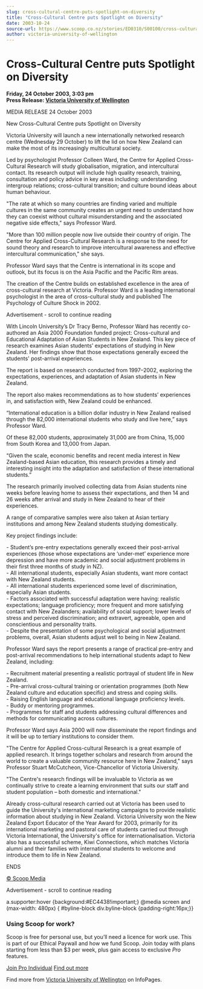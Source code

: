 ```yaml
---
slug: cross-cultural-centre-puts-spotlight-on-diversity
title: "Cross-Cultural Centre puts Spotlight on Diversity"
date: 2003-10-24
source-url: https://www.scoop.co.nz/stories/ED0310/S00100/cross-cultural-centre-puts-spotlight-on-diversity.htm
author: victoria-university-of-wellington
---
```

Cross-Cultural Centre puts Spotlight on Diversity
=================================================

**Friday, 24 October 2003, 3:03 pm**  
**Press Release: [Victoria University of Wellington](https://info.scoop.co.nz/Victoria_University_of_Wellington)**

MEDIA RELEASE 24 October 2003

New Cross-Cultural Centre puts Spotlight on Diversity

Victoria University will launch a new internationally networked research centre (Wednesday 29 October) to lift the lid on how New Zealand can make the most of its increasingly multicultural society.

Led by psychologist Professor Colleen Ward, the Centre for Applied Cross-Cultural Research will study globalisation, migration, and intercultural contact. Its research output will include high quality research, training, consultation and policy advice in key areas including: understanding intergroup relations; cross-cultural transition; and culture bound ideas about human behaviour.

"The rate at which so many countries are finding varied and multiple cultures in the same community creates an urgent need to understand how they can coexist without cultural misunderstanding and the associated negative side effects," says Professor Ward.

"More than 100 million people now live outside their country of origin. The Centre for Applied Cross-Cultural Research is a response to the need for sound theory and research to improve intercultural awareness and effective intercultural communication," she says.

Professor Ward says that the Centre is international in its scope and outlook, but its focus is on the Asia Pacific and the Pacific Rim areas.

The creation of the Centre builds on established excellence in the area of cross-cultural research at Victoria. Professor Ward is a leading international psychologist in the area of cross-cultural study and published The Psychology of Culture Shock in 2002.

Advertisement - scroll to continue reading





With Lincoln University’s Dr Tracy Berno, Professor Ward has recently co-authored an Asia 2000 Foundation funded project: Cross-cultural and Educational Adaptation of Asian Students in New Zealand. This key piece of research examines Asian students’ expectations of studying in New Zealand. Her findings show that those expectations generally exceed the students' post-arrival experiences.

The report is based on research conducted from 1997–2002, exploring the expectations, experiences, and adaptation of Asian students in New Zealand.

The report also makes recommendations as to how students’ experiences in, and satisfaction with, New Zealand could be enhanced.

“International education is a billion dollar industry in New Zealand realised through the 82,000 international students who study and live here,” says Professor Ward.

Of these 82,000 students, approximately 31,000 are from China, 15,000 from South Korea and 13,000 from Japan.

“Given the scale, economic benefits and recent media interest in New Zealand-based Asian education, this research provides a timely and interesting insight into the adaptation and satisfaction of these international students.”

The research primarily involved collecting data from Asian students nine weeks before leaving home to assess their expectations, and then 14 and 26 weeks after arrival and study in New Zealand to hear of their experiences.

A range of comparative samples were also taken at Asian tertiary institutions and among New Zealand students studying domestically.

Key project findings include:

\- Student’s pre-entry expectations generally exceed their post-arrival experiences (those whose expectations are ‘under-met’ experience more depression and have more academic and social adjustment problems in their first three months of study in NZ).  
\- All international students, especially Asian students, want more contact with New Zealand students.  
\- All international students experienced some level of discrimination, especially Asian students.  
\- Factors associated with successful adaptation were having: realistic expectations; language proficiency; more frequent and more satisfying contact with New Zealanders; availability of social support; lower levels of stress and perceived discrimination; and extravert, agreeable, open and conscientious and personality traits.  
\- Despite the presentation of some psychological and social adjustment problems, overall, Asian students adjust well to being in New Zealand.

Professor Ward says the report presents a range of practical pre-entry and post-arrival recommendations to help international students adapt to New Zealand, including:

\- Recruitment material presenting a realistic portrayal of student life in New Zealand.  
\- Pre-arrival cross-cultural training or orientation programmes (both New Zealand culture and education specific) and stress and coping skills.  
\- Raising English language and educational language proficiency levels.  
\- Buddy or mentoring programmes.  
\- Programmes for staff and students addressing cultural differences and methods for communicating across cultures.

Professor Ward says Asia 2000 will now disseminate the report findings and it will be up to tertiary institutions to consider them.

"The Centre for Applied Cross-cultural Research is a great example of applied research. It brings together scholars and research from around the world to create a valuable community resource here in New Zealand," says Professor Stuart McCutcheon, Vice-Chancellor of Victoria University.

"The Centre's research findings will be invaluable to Victoria as we continually strive to create a learning environment that suits our staff and student population – both domestic and international."

Already cross-cultural research carried out at Victoria has been used to guide the University's international marketing campaigns to provide realistic information about studying in New Zealand. Victoria University won the New Zealand Export Educator of the Year Award for 2003, primarily for its international marketing and pastoral care of students carried out through Victoria International, the University's office for internationalisation. Victoria also has a successful scheme, Kiwi Connections, which matches Victoria alumni and their families with international students to welcome and introduce them to life in New Zealand.

ENDS

[© Scoop Media](http://www.scoop.co.nz/about/terms.html)  

Advertisement - scroll to continue reading



a.supporter:hover {background:#EC4438!important;} @media screen and (max-width: 480px) { #byline-block div.byline-block {padding-right:16px;}}

### Using Scoop for work?

Scoop is free for personal use, but you’ll need a licence for work use. This is part of our Ethical Paywall and how we fund Scoop. Join today with plans starting from less than $3 per week, plus gain access to exclusive _Pro_ features.  
  
[Join Pro Individual](https://pro.scoop.co.nz/Individual/?from=ProIn24) [Find out more](https://pro.scoop.co.nz/using-scoop-for-work/?from=ProIn24)

Find more from [Victoria University of Wellington](https://info.scoop.co.nz/Victoria_University_of_Wellington) on InfoPages.
